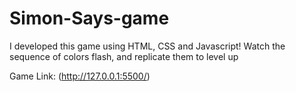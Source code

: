 # Simon-Says-game
I developed this game using HTML, CSS and Javascript! Watch the sequence of colors flash, and replicate them to level up

Game Link: (http://127.0.0.1:5500/)
